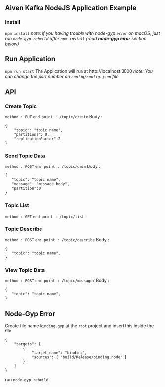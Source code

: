 ## Aiven Kafka NodeJS Application Example

### Install
`npm install`
*note: if you having trouble with node-gyp `error` on macOS, just run `node-gyp rebuild` after `npm install` (read **node-gyp error** section below)*

## Run Application
`npm run start`
The Application will run at http://localhost:3000
*note: You can change the port number on `config/config.json` file*

## API
### Create Topic
`method : PUT`
`end point : /topic/create`
Body :
```
{
    "topic": "topic name",
    "partitions": 0,
    "replicationFactor":2
}
```

### Send Topic Data
`method : POST`
`end point : /topic/data`
Body :
```
{
   "topic": "topic name",
   "message": "message body", 
   "partition":0
}
```

### Topic List
`method : GET`
`end point : /topic/list`

### Topic Describe
`method : POST`
`end point : /topic/describe`
Body :
```
{
   "topic": "topic name",
}
```

### View Topic Data
`method : POST`
`end point : /topic/message/`
Body :
```
{
   "topic": "topic name",
}
```

## Node-Gyp Error

Create file name `binding.gyp` at the `root` project and insert this inside the file

```
{
	"targets": [
		{
			"target_name": "binding",
			"sources": [ "build/Release/binding.node" ]
		}
	]
}
```
run `node-gyp rebuild`


